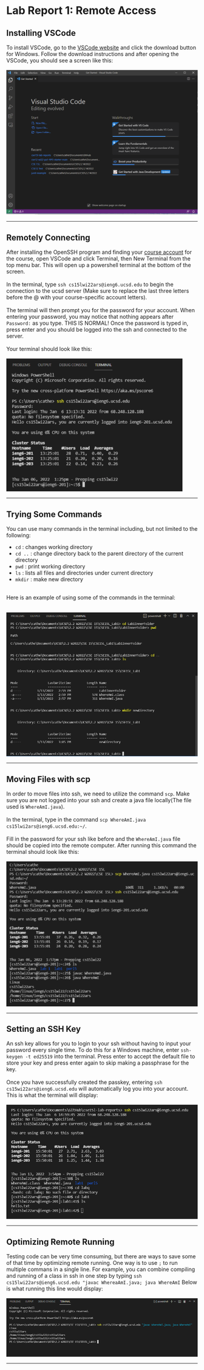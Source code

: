 # **Lab Report 1: Remote Access**

## Installing VSCode
To install VSCode, go to the [VSCode website](https://code.visualstudio.com/) and click the download button for Windows. Follow the download instructions and after opening the VSCode, you should see a screen like this:
<br /><br />
![Image](photos/VSCodeStart.PNG)

---
## Remotely Connecting
After installing the OpenSSH program and finding your [course account](https://sdacs.ucsd.edu/~icc/index.php) for the course, open VSCode and click Terminal, then New Terminal from the top menu bar. This will open up a powershell terminal at the bottom of the screen. 
<br /> <br />
In the terminal, type `ssh cs15lwi22ars@ieng6.ucsd.edu` to begin the connection to the ucsd server (Make sure to replace the last three letters before the @ with your course-specific account letters).
<br /> <br />
The terminal will then prompt you for the password for your account. When entering your password, you may notice that nothing appears after `Password:` as you type. THIS IS NORMAL! Once the password is typed in, press enter and you should be logged into the ssh and connected to the server.
<br /> <br />
Your terminal should look like this: <br /> <br />
![Image: ssh login terminal](photos/sshTerminal.PNG)

---
## Trying Some Commands
You can use many commands in the terminal including, but not limited to the following: <br />
- `cd` : changes working directory
- `cd ..` : change directory back to the parent directory of the current directory
- `pwd` : print working directory
- `ls` : lists all files and directories under current directory
- `mkdir` : make new directory

<br />
Here is an example of using some of the commands in the terminal: 
<br /> <br />

![ImageTerminal](photos/TerminalBasicCommands.PNG)
<br />

---
## Moving Files with scp
In order to move files into ssh, we need to utilize the command `scp`. Make sure you are not logged into your ssh and create a java file locally(The file used is `WhereAmI.java`). 
<br /> <br />
In the terminal, type in the command `scp WhereAmI.java cs15lwi2ars@ieng6.ucsd.edu:~/`. 
<br /> <br />
Fill in the password for your ssh like before and the `WhereAmI.java` file should be copied into the remote computer. After running this command the terminal should look like this: 
<br /> <br />
![Image](photos/scpCommand.PNG)

---
## Setting an SSH Key
An ssh key allows for you to login to your ssh without having to input your password every single time. To do this for a Windows machine, enter `ssh-keygen -t ed25519` into the terminal. Press enter to accept the default file to store your key and press enter again to skip making a passphrase for the key.
<br />  <br />
Once you have successfully created the passkey, entering `ssh cs15wi22ars@ieng6.ucsd.edu` will automatically log you into your account. This is what the terminal will display:
<br /> <br />
![Image](photos/sshkeyConfirmed.PNG)


---
## Optimizing Remote Running
Testing code can be very time consuming, but there are ways to save some of that time by optimizing remote running. One way is to use `;` to run multiple commans in a single line. For example, you can combine compiling and running of a class in ssh in one step by typing `ssh cs15lwi22ars@ieng6.ucsd.edu "javac WhereaAmI.java; java WhereAmI` Below is what running this line would display:
<br /> <br />
![Image](photos/OptimizingRunning.PNG)

---